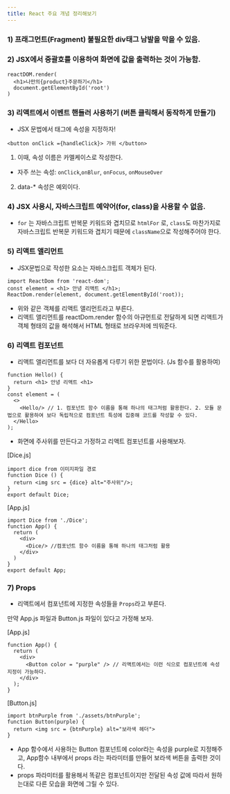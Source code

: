 ```yaml
---
title: React 주요 개념 정리해보기
---
```


### 1) 프래그먼트(Fragment) 불필요한 div태그 남발을 막을 수 있음.

### 2) JSX에서 중괄호를 이용하여 화면에 값을 출력하는 것이 가능함.

```
reactDOM.render(
  <h1>나만의{product}주문하기</h1>
  document.getElementById('root')
)
```

### 3) 리액트에서 이벤트 핸들러 사용하기 (버튼 클릭해서 동작하게 만들기)

- JSX 문법에서 태그에 속성을 지정하자!

`<button onClick ={handleClick}> 가위 </button>`

1. 이때, 속성 이름은 카멜케이스로 작성한다.

- 자주 쓰는 속성: `onClick`,`onBlur`, `onFocus`, `onMouseOver`

2.  data-\* 속성은 예외이다.

### 4) JSX 사용시, 자바스크립트 예약어(for, class)을 사용할 수 없음.

- `for` 는 자바스크립트 반복문 키워드와 겹치므로 `htmlFor` 로, `class`도 마찬가지로 자바스크립트 반복문 키워드와 겹치기 때문에 `className`으로 작성해주어야 한다.

### 5) 리액트 앨리먼트

- JSX문법으로 작성한 요소는 자바스크립트 객체가 된다.

```
import ReactDom from 'react-dom';
const element = <h1> 안녕 리액트 </h1>;
ReactDom.render(element, document.getElementById('root));
```

- 위와 같은 객체를 리액트 앨리먼트라고 부른다.
- 리액트 앨리먼트를 reactDom.render 함수의 아규먼트로 전달하게 되면 리액트가 객체 형태의 값을 해석해서 HTML 형태로 브라우저에 띄워준다.

### 6) 리액트 컴포넌트

- 리액트 앨리먼트를 보다 더 자유롭게 다루기 위한 문법이다. (Js 함수를 활용하여)

```
function Hello() {
  return <h1> 안녕 리액트 <h1>
}
const element = (
  <>
    <Hello/> // 1. 컴포넌트 함수 이름을 통해 하나의 태그처럼 활용한다. 2. 모듈 문법으로 활용하여 보다 독립적으로 컴포넌트 특성에 집중해 코드를 작성할 수 있다.
  </Hello>
);
```

- 화면에 주사위를 만든다고 가정하고 리액트 컴포넌트를 사용해보자.

[Dice.js]

```
import dice from 이미지파일 경로
function Dice () {
  return <img src = {dice} alt="주사위"/>;
}
export default Dice;
```

[App.js]

```
import Dice from './Dice';
function App() {
  return (
    <div>
      <Dice/> //컴포넌트 함수 이름을 통해 하나의 태그처럼 활용
    </div>
  )
}
export default App;
```

### 7) Props

- 리액트에서 컴포넌트에 지정한 속성들을 `Props`라고 부른다.

만약 App.js 파일과 Button.js 파일이 있다고 가정해 보자.

[App.js]

```
function App() {
  return (
    <div>
      <Button color = "purple" /> // 리액트에서는 이런 식으로 컴포넌트에 속성 지정이 가능하다.
    </div>
  );
}
```

[Button.js]

```
import btnPurple from './assets/btnPurple';
function Button(purple) {
  return <img src = {btnPurple} alt="보라색 헤더">
}
```

- App 함수에서 사용하는 Button 컴포넌트에 color라는 속성을 purple로 지정해주고, App함수 내부에서 props 라는 파라미터를 만들어 보라색 버튼을 출력한 것이다.
- props 파라미터를 활용해서 똑같은 컴포넌트이지만 전달된 속성 값에 따라서 원하는대로 다른 모습을 화면에 그릴 수 있다.
